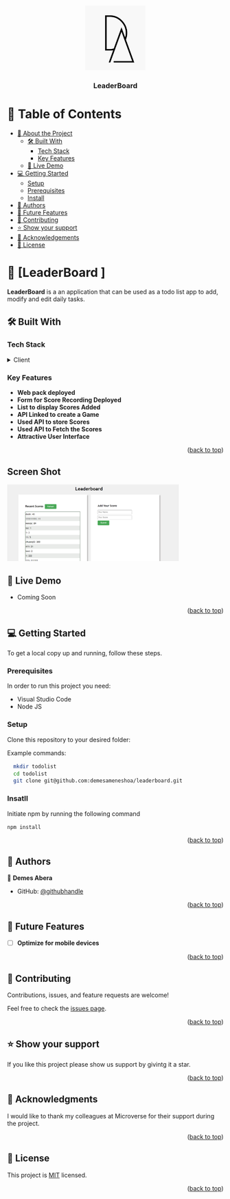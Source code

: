 <a name="readme-top"></a>

<div align="center">
<img src="./src/images//mylogo.png" alt="logo" width="140"  height="auto" />
  <h3><b>LeaderBoard </b></h3>

</div>

<!-- TABLE OF CONTENTS -->

# 📗 Table of Contents

- [📖 About the Project](#about-project)
  - [🛠 Built With](#built-with)
    - [Tech Stack](#tech-stack)
    - [Key Features](#key-features)
  - [🚀 Live Demo](#live-demo)
- [💻 Getting Started](#getting-started)
  - [Setup](#setup)
  - [Prerequisites](#prerequisites)
  - [Install](#install)
- [👥 Authors](#authors)
- [🔭 Future Features](#future-features)
- [🤝 Contributing](#contributing)
- [⭐️ Show your support](#support)
- [🙏 Acknowledgements](#acknowledgements)
- [📝 License](#license)

<!-- PROJECT DESCRIPTION -->

# 📖 [LeaderBoard ] <a name="about-project"></a>

**LeaderBoard** is a an application that can be used as a todo list app to add, modify and edit daily tasks.

## 🛠 Built With <a name="built-with"></a>

### Tech Stack <a name="tech-stack"></a>

<details>
  <summary>Client</summary>
  <ul>
    <li>HTML</a></li>
    <li>CSS</a></li>
    <li>JS</a></li>
    <li>Webpack</a></li>
  </ul>
</details>

<!-- Features -->

### Key Features <a name="key-features"></a>

- **Web pack deployed**
- **Form for Score Recording Deployed**
- **List to display Scores Added**
- **API Linked to create a Game**
- **Used API to store Scores**
- **Used API to Fetch the Scores**
- **Attractive User Interface**

<p align="right">(<a href="#readme-top">back to top</a>)</p>

<!-- Screen Shot -->

## Screen Shot <a name="screen-shot"></a>

<img src="./src/images/screenshot.png" alt="screenshot" width="400"  height="auto" />

<!-- LIVE DEMO -->

## 🚀 Live Demo <a name="live-demo"></a>

- <a href="https://demesameneshoa.github.io/Leaderboard/"></a> Coming Soon

<p align="right">(<a href="#readme-top">back to top</a>)</p>

<!-- GETTING STARTED -->

## 💻 Getting Started <a name="getting-started"></a>

To get a local copy up and running, follow these steps.

### Prerequisites <a name="prerequisites">

In order to run this project you need:

- Visual Studio Code
- Node JS

### Setup <a name="setup">

Clone this repository to your desired folder:

Example commands:

```sh
  mkdir todolist
  cd todolist
  git clone git@github.com:demesameneshoa/leaderboard.git
```

### Insatll <a name="install">

Initiate npm by running the following command

```
npm install
```

<p align="right">(<a href="#readme-top">back to top</a>)</p>

<!-- AUTHORS -->

## 👥 Authors <a name="authors"></a>

👤 **Demes Abera**

- GitHub: [@githubhandle](https://github.com/demesameneshoa)

<p align="right">(<a href="#readme-top">back to top</a>)</p>

<!-- FUTURE FEATURES -->

## 🔭 Future Features <a name="future-features"></a>

- [ ] **Optimize for mobile devices**

<p align="right">(<a href="#readme-top">back to top</a>)</p>

<!-- CONTRIBUTING -->

## 🤝 Contributing <a name="contributing"></a>

Contributions, issues, and feature requests are welcome!

Feel free to check the [issues page](../../issues/).

<p align="right">(<a href="#readme-top">back to top</a>)</p>

<!-- SUPPORT -->

## ⭐️ Show your support <a name="support"></a>

If you like this project please show us support by givintg it a star.

<p align="right">(<a href="#readme-top">back to top</a>)</p>

<!-- ACKNOWLEDGEMENTS -->

## 🙏 Acknowledgments <a name="acknowledgements"></a>

I would like to thank my colleagues at Microverse for their support during the project.

<p align="right">(<a href="#readme-top">back to top</a>)</p>

<!-- LICENSE -->

## 📝 License <a name="license"></a>

This project is [MIT](./MIT.md) licensed.

<p align="right">(<a href="#readme-top">back to top</a>)</p>
